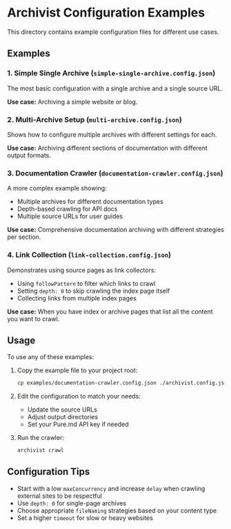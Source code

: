 # Archivist Configuration Examples

This directory contains example configuration files for different use cases.

## Examples

### 1. Simple Single Archive (`simple-single-archive.config.json`)
The most basic configuration with a single archive and a single source URL.

**Use case:** Archiving a simple website or blog.

### 2. Multi-Archive Setup (`multi-archive.config.json`)
Shows how to configure multiple archives with different settings for each.

**Use case:** Archiving different sections of documentation with different output formats.

### 3. Documentation Crawler (`documentation-crawler.config.json`)
A more complex example showing:
- Multiple archives for different documentation types
- Depth-based crawling for API docs
- Multiple source URLs for user guides

**Use case:** Comprehensive documentation archiving with different strategies per section.

### 4. Link Collection (`link-collection.config.json`)
Demonstrates using source pages as link collectors:
- Using `followPattern` to filter which links to crawl
- Setting `depth: 0` to skip crawling the index page itself
- Collecting links from multiple index pages

**Use case:** When you have index or archive pages that list all the content you want to crawl.


## Usage

To use any of these examples:

1. Copy the example file to your project root:
   ```bash
   cp examples/documentation-crawler.config.json ./archivist.config.json
   ```

2. Edit the configuration to match your needs:
   - Update the source URLs
   - Adjust output directories
   - Set your Pure.md API key if needed

3. Run the crawler:
   ```bash
   archivist crawl
   ```

## Configuration Tips

- Start with a low `maxConcurrency` and increase `delay` when crawling external sites to be respectful
- Use `depth: 0` for single-page archives
- Choose appropriate `fileNaming` strategies based on your content type
- Set a higher `timeout` for slow or heavy websites